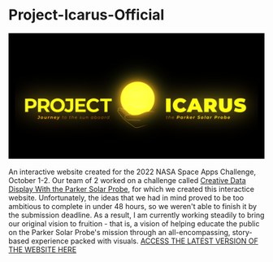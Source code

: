 # Project-Icarus-Official
<p align="center">
  <img src="public/ProjectIcarusHeader.png" width="750" />
</p>

An interactive website created for the 2022 NASA Space Apps Challenge, October 1-2. Our team of 2 worked on a challenge called [Creative Data Display With the Parker Solar Probe](https://2022.spaceappschallenge.org/challenges/2022-challenges/creative-data-display/details), for which we created this interactice website. Unfortunately, the ideas that we had in mind proved to be too ambitious to complete in under 48 hours, so we weren't able to finish it by the submission deadline. As a result, I am currently working steadily to bring our original vision to fruition - that is, a vision of helping educate the public on the Parker Solar Probe's mission through an all-encompassing, story-based experience packed with visuals. [ACCESS THE LATEST VERSION OF THE WEBSITE HERE](https://adz888.github.io/Project-Icarus-Official/)
